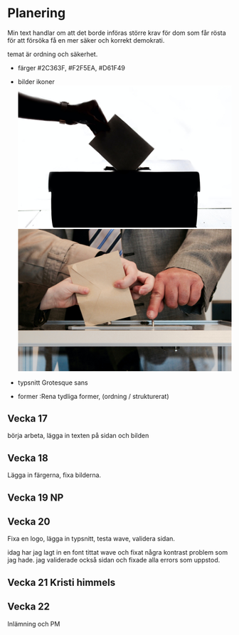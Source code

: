 # Planering

Min text handlar om att det borde införas större krav för dom som får rösta för att försöka få en mer säker och korrekt demokrati.

temat är ordning och säkerhet.

* färger
 #2C363F, #F2F5EA, #D61F49

* bilder ikoner
![voting](/img/Kampanj.jpg)
![vote](/img/vote.jpg)
* typsnitt
Grotesque sans

* former
:Rena tydliga former, (ordning / strukturerat)


## Vecka 17
börja arbeta, lägga in texten på sidan och bilden


## Vecka 18
Lägga in färgerna, fixa bilderna.


## Vecka 19 NP


## Vecka 20
Fixa en logo, lägga in typsnitt, testa wave, validera sidan.

idag har jag lagt in en font tittat wave och fixat några kontrast problem som jag hade. jag validerade också sidan och fixade alla errors som uppstod.

## Vecka 21 Kristi himmels


## Vecka 22 

Inlämning och PM




